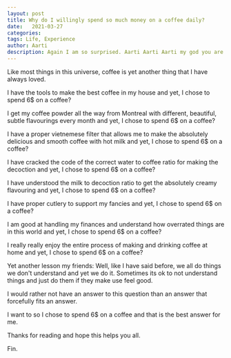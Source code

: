 ```yaml
---
layout: post
title: Why do I willingly spend so much money on a coffee daily?
date:   2021-03-27
categories:
tags: Life, Experience
author: Aarti
description: Again I am so surprised. Aarti Aarti Aarti my god you are too much.
---
```


<!--more-->

Like most things in this universe, coffee is yet another thing that I have always loved. 

I have the tools to make the best coffee in my house and yet,
I chose to spend 6$ on a coffee?

I get my coffee powder all the way from Montreal with different, beautiful, subtle 
flavourings every month and yet, 
I chose to spend 6$ on a coffee?

I have a proper vietnemese filter that allows me to make the 
absolutely delicious and smooth coffee with hot milk and yet, 
I chose to spend  6$ on a coffee?

I have cracked the code of the correct water to coffee ratio for making the decoction and yet, 
I chose to spend 6$ on a coffee?

I have understood the milk to decoction ratio to get the absolutely creamy flavouring and yet, 
I chose to spend 6$ on a coffee?

I have proper cutlery to support my fancies and yet, 
I chose to spend 6$ on a coffee?

I am good at handling my finances and understand how overrated things are in this world and yet,
I chose to spend 6$ on a coffee?

I really really enjoy the entire process of making and drinking coffee at home and yet, 
I chose to spend 6$ on a coffee?

Yet another lesson my friends:
Well, like I have said before, we all do things we don't understand and yet we do it. 
Sometimes its ok to not understand things and just do them if they make use feel good. 

I would rather not have an answer to this question than an answer that forcefully fits an answer. 

I want to so I chose to spend 6$ on a coffee and that is the best answer for me. 

Thanks for reading and hope this helps you all. 

Fin. 



















